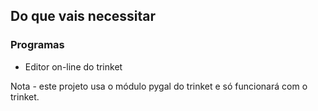 ## Do que vais necessitar

### Programas

+ Editor on-line do trinket

Nota - este projeto usa o módulo pygal do trinket e só funcionará com o trinket.